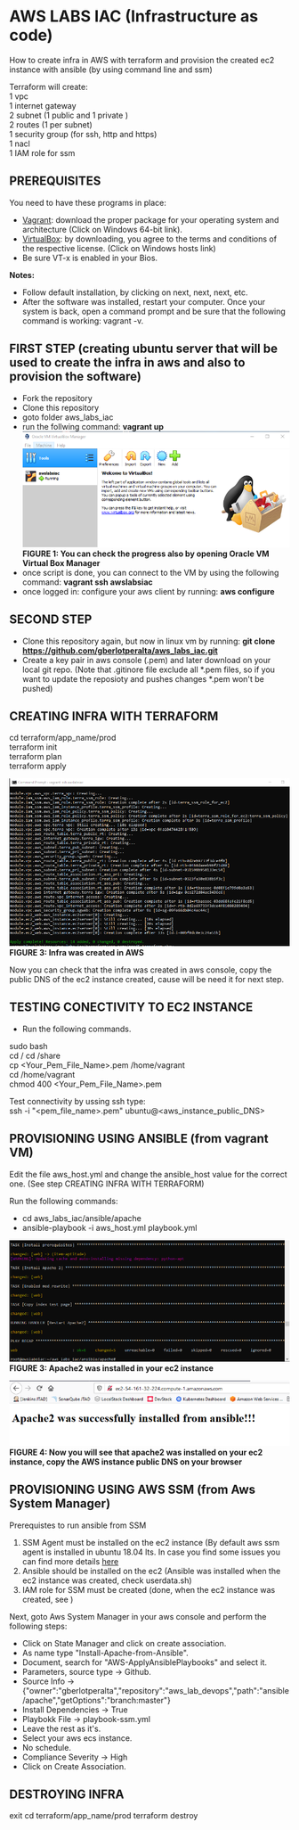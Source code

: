 # AWS LABS IAC (Infrastructure as code)
How to create infra in AWS with terraform and provision the created ec2 instance with ansible (by using command line and ssm)

Terraform will create:  
1 vpc  
1 internet gateway  
2 subnet (1 public and 1 private )  
2 routes (1 per subnet)  
1 security group (for ssh, http and https)  
1 nacl  
1 IAM role for ssm  

## PREREQUISITES
You need to have these programs in place:
-  [Vagrant](https://www.vagrantup.com/downloads.html): download the proper package for your operating system and architecture (Click on Windows 64-bit link). 
-  [VirtualBox](https://www.virtualbox.org/wiki/Downloads): by downloading, you agree to the terms and conditions of the respective license. (Click on Windows hosts link)  
- Be sure VT-x is enabled in your Bios.

**Notes:**
- Follow default installation, by clicking on next, next, next, etc.
- After the software was installed, restart your computer. Once your system is back, open a command prompt and be sure that the following command is working: vagrant -v.


## FIRST STEP (creating ubuntu server that will be used to create the infra in aws and also to provision the software)

- Fork the repository
- Clone this repository
- goto folder aws_labs_iac
- run the follwing command: **vagrant up**
![Server was created with vagrant in virtual box](./images/image01.png)  
**FIGURE 1: You can check the progress also by opening Oracle VM Virtual Box Manager**
- once script is done, you can connect to the VM by using the following command: **vagrant ssh awslabsiac**
- once logged in: configure your aws client by running: **aws configure**

## SECOND STEP
- Clone this repository again, but now in linux vm by running: **git clone https://github.com/gberlotperalta/aws_labs_iac.git** 
- Create a key pair in aws console (.pem) and later download on your local git repo. (Note that .gitinore file exclude all *.pem files, so if you want to update the reposioty and pushes changes *.pem won't be pushed)

## CREATING INFRA WITH TERRAFORM
cd terraform/app_name/prod  
terraform init  
terraform plan  
terraform apply   

![Infra was created in AWS](./images/image02.png)  
**FIGURE 3: Infra was created in AWS** 


Now you can check that the infra was created in aws console, copy the public DNS of the ec2 instance created, cause will be need it for next step.

## TESTING CONECTIVITY TO EC2 INSTANCE
- Run the following commands.

sudo bash  
cd /
cd /share    
cp <Your_Pem_File_Name>.pem /home/vagrant  
cd /home/vagrant  
chmod 400 <Your_Pem_File_Name>.pem  

Test connectivity by ussing ssh type:  
ssh -i "<pem_file_name>.pem" ubuntu@<aws_instance_public_DNS>


## PROVISIONING USING ANSIBLE (from vagrant VM)    
Edit the file aws_host.yml and change the ansible_host value for the correct one. (See step CREATING INFRA WITH TERRAFORM)

Run the following commands:  
- cd aws_labs_iac/ansible/apache  
- ansible-playbook -i aws_host.yml playbook.yml  

![Apache2 was installed in your ec2 instance](./images/image03.png)  
**FIGURE 3: Apache2 was installed in your ec2 instance**  


![Apache2 was installed in your ec2 instance](./images/image04.png)  
**FIGURE 4: Now you will see that apache2 was installed on your ec2 instance, copy the AWS instance public DNS on your browser**



## PROVISIONING USING AWS SSM (from Aws System Manager)
Prerequistes to run ansible from SSM 
1) SSM Agent must be installed on the ec2 instance (By default aws ssm agent is installed in ubuntu 18.04 lts. In case you find some issues you can find more details [here](https://docs.aws.amazon.com/systems-manager/latest/userguide/sysman-manual-agent-install.html#agent-install-ubuntu)
2) Ansible should be installed on the ec2 (Ansible was installed when the ec2 instance was created, check userdata.sh)
3) IAM role for SSM must be created (done, when the ec2 instance was created, see )


Next, goto Aws System Manager in your aws console and perform the following steps:  
- Click on State Manager and click on create association.  
- As name type "Install-Apache-from-Ansible".  
- Document, search for "AWS-ApplyAnsiblePlaybooks" and select it.  
- Parameters, source type -> Github.  
- Source Info -> {"owner":"gberlotperalta","repository":"aws_lab_devops","path":"ansible/apache","getOptions":"branch:master"}  
- Install Dependencies -> True  
- Playbokk File -> playbook-ssm.yml
- Leave the rest as it's.  
- Select your aws ecs instance.  
- No schedule. 
- Compliance Severity -> High 
- Click on Create Association.

## DESTROYING INFRA 

exit
cd terraform/app_name/prod 
terraform destroy 


